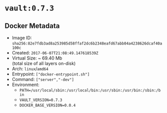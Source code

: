 # `vault:0.7.3`

## Docker Metadata

- Image ID: `sha256:82e7fdb3ad8a253985d58ffaf2dc6b2348eafd67abb04a4238626dcaf40a100c`
- Created: `2017-06-07T21:08:49.147618539Z`
- Virtual Size: ~ 69.40 Mb  
  (total size of all layers on-disk)
- Arch: `linux`/`amd64`
- Entrypoint: `["docker-entrypoint.sh"]`
- Command: `["server","-dev"]`
- Environment:
  - `PATH=/usr/local/sbin:/usr/local/bin:/usr/sbin:/usr/bin:/sbin:/bin`
  - `VAULT_VERSION=0.7.3`
  - `DOCKER_BASE_VERSION=0.0.4`
